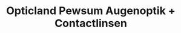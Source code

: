 ---
title: "Opticland Pewsum Augenoptik + Contactlinsen"
url: /krummhoern/opticland-pewsum-augenoptik-contactlinsen/
shop: Optiker
---